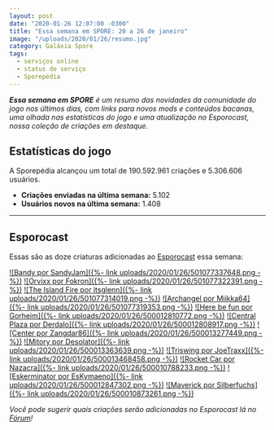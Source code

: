 ```yaml
---
layout: post
date: "2020-01-26 12:07:00 -0300"
title: "Essa semana em SPORE: 20 a 26 de janeiro"
image: "/uploads/2020/01/26/resumo.jpg"
category: Galáxia Spore
tags:
  - serviços online
  - status de serviço
  - Sporepédia
---
```

_**Essa semana em SPORE** é um resumo das novidades da comunidade do jogo nos últimos dias, com links para novos mods e conteúdos bacanas, uma olhada nas estatísticas do jogo e uma atualização no Esporocast, nossa coleção de criações em destaque._

## Estatísticas do jogo

A Sporepédia alcançou um total de 190.592.961 criações e 5.306.606 usuários.

- **Criações enviadas na última semana:** 5.102
- **Usuários novos na última semana:** 1.408

***

## Esporocast

Essas são as doze criaturas adicionadas ao [Esporocast](http://www.spore.com/sporepedia#qry=ssc-501057576550) essa semana:

[![Bandy por SandyJam]({%- link uploads/2020/01/26/501077337648.png -%})](http://www.spore.com/sporepedia#qry=sast-501077337648%3Assc-501057576550)
[![Orvixx por Fokron]({%- link uploads/2020/01/26/501077322391.png -%})](http://www.spore.com/sporepedia#qry=sast-501077322391%3Assc-501057576550)
[![The Island Fire por itsglenn]({%- link uploads/2020/01/26/501077314019.png -%})](http://www.spore.com/sporepedia#qry=sast-501077314019%3Assc-501057576550)
[![Archangel por Miikka64]({%- link uploads/2020/01/26/501077319353.png -%})](http://www.spore.com/sporepedia#qry=sast-501077319353%3Assc-501057576550)
[![Here be fun por Gorheim]({%- link uploads/2020/01/26/500012810772.png -%})](http://www.spore.com/sporepedia#qry=sast-500012810772%3Assc-501057576550)
[![Central Plaza por Derdalo]({%- link uploads/2020/01/26/500012808917.png -%})](http://www.spore.com/sporepedia#qry=sast-500012808917%3Assc-501057576550)
[![Center por Zangdar86]({%- link uploads/2020/01/26/500013277449.png -%})](http://www.spore.com/sporepedia#qry=sast-500013277449%3Assc-501057576550)
[![Mitory por Desolator]({%- link uploads/2020/01/26/500013363639.png -%})](http://www.spore.com/sporepedia#qry=sast-500013363639%3Assc-501057576550)
[![Triswing por JoeTraxx]({%- link uploads/2020/01/26/500013468458.png -%})](http://www.spore.com/sporepedia#qry=sast-500013468458%3Assc-501057576550)
[![Rocket Car por Nazacra]({%- link uploads/2020/01/26/500010788233.png -%})](http://www.spore.com/sporepedia#qry=sast-500010788233%3Assc-501057576550)
[![Eskerminator por EsKymaeno]({%- link uploads/2020/01/26/500012847302.png -%})](http://www.spore.com/sporepedia#qry=sast-500012847302%3Assc-501057576550)
[![Maverick por Silberfuchs]({%- link uploads/2020/01/26/500010873261.png -%})](http://www.spore.com/sporepedia#qry=sast-500010873261%3Assc-501057576550)
  
_Você pode sugerir quais criações serão adicionadas no Esporocast lá no [Fórum](https://forum.esporo.net/d/18-conheca-o-esporocast)!_
